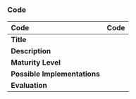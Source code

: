 ### Code

| **Code**           | **Code** |
| :--                | :--      |
| **Title**          | |
| **Description**    | |
| **Maturity Level** | |
| **Possible Implementations** | |
| **Evaluation**     | |
